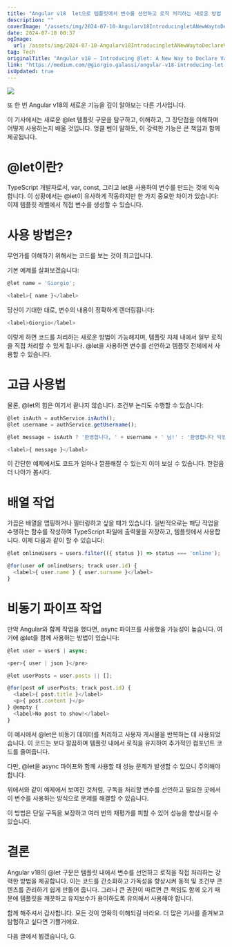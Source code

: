 ```yaml
---
title: "Angular v18  let으로 템플릿에서 변수를 선언하고 로직 처리하는 새로운 방법 "
description: ""
coverImage: "/assets/img/2024-07-10-Angularv18IntroducingletANewWaytoDeclareVariablesanddoLogicinTemplates_0.png"
date: 2024-07-10 00:37
ogImage: 
  url: /assets/img/2024-07-10-Angularv18IntroducingletANewWaytoDeclareVariablesanddoLogicinTemplates_0.png
tag: Tech
originalTitle: "Angular v18 — Introducing @let: A New Way to Declare Variables and do Logic in Templates 🔥🚀"
link: "https://medium.com/@giorgio.galassi/angular-v18-introducing-let-a-new-way-to-declare-variables-and-do-logic-in-templates-8b3f4d196b23"
isUpdated: true
---
```






<img src="/assets/img/2024-07-10-Angularv18IntroducingletANewWaytoDeclareVariablesanddoLogicinTemplates_0.png" />

또 한 번 Angular v18의 새로운 기능을 깊이 알아보는 다른 기사입니다.

이 기사에서는 새로운 @let 템플릿 구문을 탐구하고, 이해하고, 그 장단점을 이해하며 어떻게 사용하는지 배울 것입니다. 엉클 벤이 말하듯, 이 강력한 기능은 큰 책임과 함께 제공됩니다.

# @let이란?

<div class="content-ad"></div>

TypeScript 개발자로서, var, const, 그리고 let을 사용하여 변수를 만드는 것에 익숙합니다. 이 상황에서는 @let이 유사하게 작동하지만 한 가지 중요한 차이가 있습니다: 이제 템플릿 레벨에서 직접 변수를 생성할 수 있습니다.

# 사용 방법은?

무언가를 이해하기 위해서는 코드를 보는 것이 최고입니다.

기본 예제를 살펴보겠습니다:

<div class="content-ad"></div>

```js
@let name = 'Giorgio';

<label>{ name }</label>
```  

당신이 기대한 대로, 변수의 내용이 정확하게 렌더링됩니다:

```js
<label>Giorgio</label>
```

이렇게 하면 코드를 처리하는 새로운 방법이 가능해지며, 템플릿 자체 내에서 일부 로직을 직접 처리할 수 있게 됩니다. @let을 사용하면 변수를 선언하고 템플릿 전체에서 사용할 수 있습니다.

<div class="content-ad"></div>

# 고급 사용법

물론, @let의 힘은 여기서 끝나지 않습니다. 조건부 논리도 수행할 수 있습니다:

```js
@let isAuth = authService.isAuth();
@let username = authService.getUsername();

@let message = isAuth ? '환영합니다, ' + username + ' 님!' : '환영합니다 익명!'

<label>{ message }</label>
```

이 간단한 예제에서도 코드가 얼마나 깔끔해질 수 있는지 이미 보실 수 있습니다. 한걸음 더 나아가 봅시다.

<div class="content-ad"></div>

# 배열 작업

가끔은 배열을 맵핑하거나 필터링하고 싶을 때가 있습니다. 일반적으로는 해당 작업을 수행하는 함수를 작성하여 TypeScript 파일에 출력물을 저장하고, 템플릿에서 사용합니다. 이제 다음과 같이 할 수 있습니다:

```js
@let onlineUsers = users.filter(({ status }) => status === 'online');

@for(user of onlineUsers; track user.id) {
  <label>{ user.name } { user.surname }</label>
}
```

# 비동기 파이프 작업

<div class="content-ad"></div>

만약 Angular와 함께 작업을 했다면, async 파이프를 사용했을 가능성이 높습니다. 여기에 @let을 함께 사용하는 방법이 있습니다:

```js
@let user = user$ | async;

<per>{ user | json }</pre>

@let userPosts = user.posts || [];

@for(post of userPosts; track post.id) {
  <label>{ post.title }</label>
  <p>{ post.content }</p>
} @empty {
  <label>No post to show!</label>
}
```

이 예시에서 @let은 비동기 데이터를 처리하고 사용자 게시물을 반복하는 데 사용되었습니다. 이 코드는 보다 깔끔하며 템플릿 내에서 로직을 유지하여 추가적인 컴포넌트 코드를 줄여줍니다.

다만, @let을 async 파이프와 함께 사용할 때 성능 문제가 발생할 수 있으니 주의해야 합니다.

<div class="content-ad"></div>

위에서와 같이 예제에서 보여진 것처럼, 구독을 처리할 변수를 선언하고 필요한 곳에서 이 변수를 사용하는 방식으로 문제를 해결할 수 있습니다.

이 방법은 단일 구독을 보장하고 여러 번의 재평가를 피할 수 있어 성능을 향상시킬 수 있습니다.

# 결론

Angular v18의 @let 구문은 템플릿 내에서 변수를 선언하고 로직을 직접 처리하는 강력한 방법을 제공합니다. 이는 코드를 간소화하고 가독성을 향상시켜 동적 및 조건부 콘텐츠를 관리하기 쉽게 만들어 줍니다. 그러나 큰 권한이 따르면 큰 책임도 함께 오기 때문에 템플릿을 깨끗하고 유지보수가 용이하도록 유의해서 사용해야 합니다.

<div class="content-ad"></div>

함께 해주셔서 감사합니다. 모든 것이 명확히 이해되길 바라요.
더 많은 기사를 즐겨보고 탐험하고 싶다면 기쁠거에요.

다음 글에서 뵙겠습니다,
G.